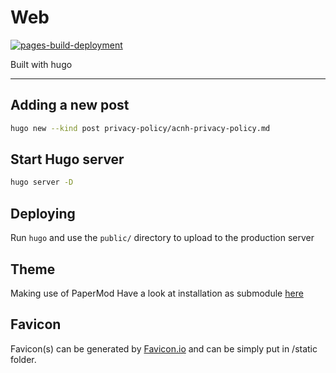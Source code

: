 # Web
[![pages-build-deployment](https://github.com/cgutierr-zgz/cgutierr-zgz.github.io/actions/workflows/pages/pages-build-deployment/badge.svg)](https://github.com/cgutierr-zgz/cgutierr-zgz.github.io/actions/workflows/pages/pages-build-deployment)

Built with hugo

---

## Adding a new post

```sh
hugo new --kind post privacy-policy/acnh-privacy-policy.md
```

## Start Hugo server

```sh
hugo server -D
```

## Deploying

Run `hugo` and use the `public/` directory to upload to the production server

## Theme

Making use of PaperMod
Have a look at installation as submodule [here](https://github.com/adityatelange/hugo-PaperMod/wiki/Installation#method-2)

## Favicon

Favicon(s) can be generated by [Favicon.io](Favicon.io) and can be simply put in /static folder.
